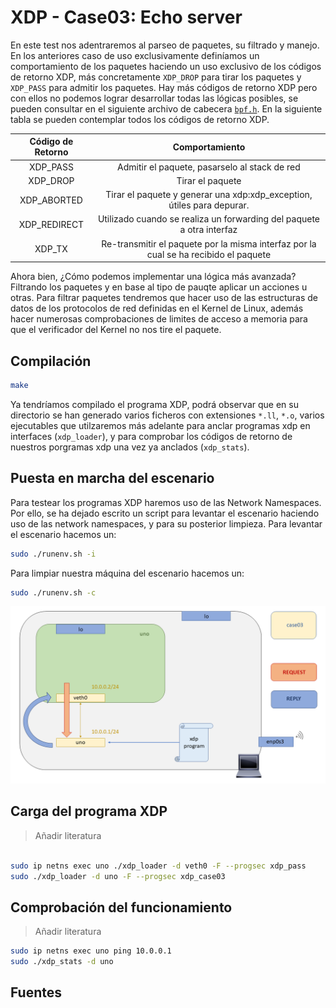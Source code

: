 # XDP - Case03: Echo server

En este test nos adentraremos al parseo de paquetes, su filtrado y manejo. En los anteriores caso de uso exclusivamente definíamos un comportamiento de los paquetes haciendo un uso exclusivo de los códigos de retorno XDP, más concretamente ``XDP_DROP`` para tirar los paquetes y ``XDP_PASS`` para admitir los paquetes. Hay más códigos de retorno XDP pero con ellos no podemos lograr desarrollar todas las lógicas posibles, se pueden consultar en el siguiente archivo de cabecera [``bpf.h``](https://github.com/torvalds/linux/blob/master/include/uapi/linux/bpf.h#L3298). En la siguiente tabla se pueden contemplar todos los códigos de retorno XDP.

<div align="center">

|     **Código de Retorno**    |     **Comportamiento** |
|:-------------:|:-------------:|
| XDP_PASS | Admitir el paquete, pasarselo al stack de red |
| XDP_DROP | Tirar el paquete |
| XDP_ABORTED  | Tirar el paquete y generar una xdp:xdp_exception, útiles para depurar. |
| XDP_REDIRECT | Utilizado cuando se realiza un forwarding del paquete a otra interfaz |
| XDP_TX | Re-transmitir el paquete por la misma interfaz por la cual se ha recibido el paquete |


</div>

Ahora bien, ¿Cómo podemos implementar una lógica más avanzada? Filtrando los paquetes y en base al tipo de pauqte aplicar un acciones u otras. Para filtrar paquetes tendremos que hacer uso de las estructuras de datos  de los protocolos de red definidas en  el Kernel de Linux, además hacer numerosas comprobaciones de limites de acceso a memoria para que el verificador del Kernel no nos tire el paquete. 


## Compilación

```bash
make
```

Ya tendríamos compilado el programa XDP, podrá observar que en su directorio se han generado varios ficheros con extensiones ``*.ll``, ``*.o``,  varios ejecutables que utilzaremos más adelante para anclar programas xdp en interfaces (``xdp_loader``), y para comprobar los códigos de retorno de nuestros porgramas xdp una vez ya anclados (``xdp_stats``).


## Puesta en marcha del escenario

Para testear los programas XDP haremos uso de las Network Namespaces. Por ello, se ha dejado escrito un script para levantar el escenario haciendo uso de las network namespaces, y para su posterior limpieza. Para levantar el escenario hacemos un:

```bash
sudo ./runenv.sh -i
```

Para limpiar nuestra máquina del escenario hacemos un:

```bash
sudo ./runenv.sh -c
```

![scenario](../../../../img/use_cases/xdp/case03/scenario.png)

## Carga del programa  XDP

> Añadir literatura

```bash

sudo ip netns exec uno ./xdp_loader -d veth0 -F --progsec xdp_pass
sudo ./xdp_loader -d uno -F --progsec xdp_case03

```

## Comprobación del funcionamiento

> Añadir literatura

```bash
sudo ip netns exec uno ping 10.0.0.1
sudo ./xdp_stats -d uno
```

## Fuentes
